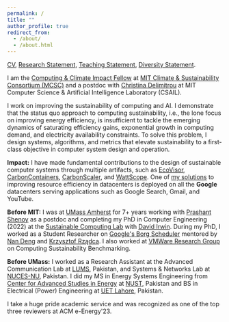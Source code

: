 ```yaml
---
permalink: /
title: ""
author_profile: true
redirect_from: 
  - /about/
  - /about.html
---
```


[CV](https://noman-bashir.github.io/assets/pdf/academic_cv.pdf), [Research Statement](https://noman-bashir.github.io/assets/pdf/research_statement.pdf), [Teaching Statement](https://noman-bashir.github.io/assets/pdf/teaching_statement.pdf), [Diversity Statement](https://noman-bashir.github.io/assets/pdf/diversity_statement.pdf).

I am the [Computing & Climate Impact Fellow](https://impactclimate.mit.edu/people/noman-bashir/) at [MIT Climate & Sustainability Consortium (MCSC)](https://impactclimate.mit.edu/) and a postdoc with [Christina Delimitrou](https://people.csail.mit.edu/delimitrou/Main.html) at MIT Computer Science & Artificial Intelligence Laboratory (CSAIL). 


I work on improving the sustainability of computing and AI. I demonstrate that the status quo approach to computing sustainability, i.e., the lone focus on improving energy efficiency, is insufficient to tackle the emerging dynamics of saturating efficiency gains, exponential growth in computing demand, and electricity availability constraints. To solve this problem, I design systems, algorithms, and metrics that elevate sustainability to a first-class objective in computer system design and operation. 

<strong>Impact:</strong> I have made fundamental contributions to the design of sustainable computer systems through multiple artifacts, such as [EcoVisor](https://noman-bashir.github.io/assets/pdf/ASPLOS-2023-Ecovisor.pdf), [CarbonContainers](https://noman-bashir.github.io/assets/pdf/SoCC-2023-CarbonContainers.pdf), [CarbonScaler](https://noman-bashir.github.io/assets/pdf/SIGMETRICS-2024-CarbonScaler.pdf), and [WattScope](https://noman-bashir.github.io/assets/pdf/Performance-2023-WattScope.pdf). 
One of [my solutions](https://research.google/pubs/take-it-to-the-limit-peak-prediction-driven-resource-overcommitment-in-datacenters/) to improving resource efficiency in datacenters is deployed on all the **Google** datacenters serving applications such as Google Search, Gmail, and YouTube.

<strong>Before MIT:</strong> I was at [UMass Amherst](https://www.umass.edu/) for 7+ years working with [Prashant Shenoy](https://people.cs.umass.edu/~shenoy/) as a postdoc and completing my PhD in Computer Engineering (2022) at the [Sustainable Computing Lab](https://www.sustainablecomputinglab.io/) with [David Irwin](https://www.davidirwin.info/). During my PhD, I worked as a Student Researcher on [Google's Borg Scheduler](https://research.google/research-areas/distributed-systems-and-parallel-computing/) mentored by [Nan Deng](https://research.google/people/106970/) and [Krzysztof Rządca](https://www.mimuw.edu.pl/~krzadca/). I also worked at [VMWare Research Group](https://research.vmware.com/) on Computing Sustainability Benchmarking. 

<strong>Before UMass:</strong> I worked as a Research Assistant at the Advanced Communication Lab at [LUMS](https://lums.edu.pk/), Pakistan, and Systems & Networks Lab at [NUCES-NU](https://www.nu.edu.pk/), Pakistan. 
I did my MS in Energy Systems Engineering from [Center for Advanced Studies in Energy](https://uspcase.nust.edu.pk/about-us/nust-at-a-glance/) at [NUST](https://nust.edu.pk/), Pakistan and BS in Electrical (Power) Engineering at [UET Lahore](https://www.uet.edu.pk/), Pakistan. 

I take a huge pride academic service and was recognized as one of the top three reviewers at ACM e-Energy'23.